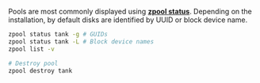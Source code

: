Pools are most commonly displayed using [**zpool status**](https://openzfs.github.io/openzfs-docs/man/8/zpool-status.8.html).
Depending on the installation, by default disks are identified by UUID or block device name.

```sh
zpool status tank -g # GUIDs
zpool status tank -L # Block device names
zpool list -v

# Destroy pool
zpool destroy tank
```

